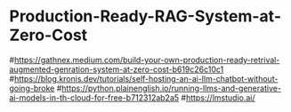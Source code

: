 # Production-Ready-RAG-System-at-Zero-Cost
#https://gathnex.medium.com/build-your-own-production-ready-retrival-augmented-genration-system-at-zero-cost-b619c26c10c1
#https://blog.kronis.dev/tutorials/self-hosting-an-ai-llm-chatbot-without-going-broke
#https://python.plainenglish.io/running-llms-and-generative-ai-models-in-th-cloud-for-free-b712312ab2a5
#https://lmstudio.ai/
